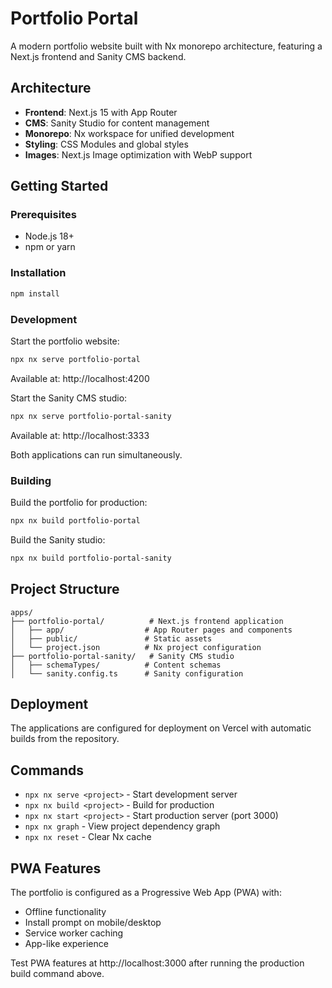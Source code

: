 # Portfolio Portal

A modern portfolio website built with Nx monorepo architecture, featuring a Next.js frontend and Sanity CMS backend.

## Architecture

- **Frontend**: Next.js 15 with App Router
- **CMS**: Sanity Studio for content management
- **Monorepo**: Nx workspace for unified development
- **Styling**: CSS Modules and global styles
- **Images**: Next.js Image optimization with WebP support

## Getting Started

### Prerequisites

- Node.js 18+ 
- npm or yarn

### Installation

```bash
npm install
```

### Development

Start the portfolio website:
```bash
npx nx serve portfolio-portal
```
Available at: http://localhost:4200

Start the Sanity CMS studio:
```bash
npx nx serve portfolio-portal-sanity
```
Available at: http://localhost:3333

Both applications can run simultaneously.

### Building

Build the portfolio for production:
```bash
npx nx build portfolio-portal
```

Build the Sanity studio:
```bash
npx nx build portfolio-portal-sanity
```

## Project Structure

```
apps/
├── portfolio-portal/          # Next.js frontend application
│   ├── app/                  # App Router pages and components
│   ├── public/               # Static assets
│   └── project.json          # Nx project configuration
├── portfolio-portal-sanity/   # Sanity CMS studio
│   ├── schemaTypes/          # Content schemas
│   └── sanity.config.ts      # Sanity configuration
```

## Deployment

The applications are configured for deployment on Vercel with automatic builds from the repository.

## Commands

- `npx nx serve <project>` - Start development server
- `npx nx build <project>` - Build for production
- `npx nx start <project>` - Start production server (port 3000)
- `npx nx graph` - View project dependency graph
- `npx nx reset` - Clear Nx cache

## PWA Features

The portfolio is configured as a Progressive Web App (PWA) with:
- Offline functionality
- Install prompt on mobile/desktop
- Service worker caching
- App-like experience

Test PWA features at http://localhost:3000 after running the production build command above.
